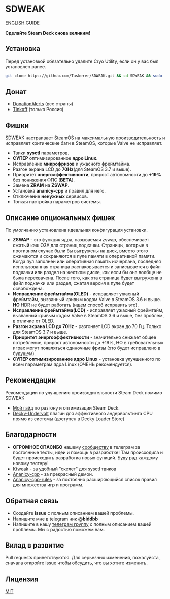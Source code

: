 # SDWEAK
[ENGLISH GUIDE](README_ENG.md)

**Сделайте Steam Deck снова великим!**

## Установка
Перед установкой обязательно удалите Cryo Utility, если он у вас был установлен ранее.

```bash
git clone https://github.com/Taskerer/SDWEAK.git && cd SDWEAK && sudo ./install.sh
```
## Донат
* [DonationAlerts](https://www.donationalerts.com/r/biddbb) (все страны)
* [Tinkoff](https://www.tinkoff.ru/cf/8HHVDNi8VMS) (только Россия)

## Фишки
SDWEAK настраивает SteamOS на максимальную производительность и исправляет критические баги в SteamOS, которые Valve не исправляет.

* Твики **sysctl** параметров.
* **СУПЕР** оптимизированное **ядро Linux**.
* Исправление **микрофризов** и ужасного фреймтайма.
* Разгон экрана LCD до **70Hz**(для SteamOS 3.7 и выше).
* Приоритет **энергоэффективности**, прирост автономности до **+19%** без понижения ФПС (**BETA**).
* Замена **ZRAM** на **ZSWAP**.
* Установка **ananicy-cpp** и правил для него.
* Отключение **ненужных** сервисов.
* Тонкая настройка параметров системы.

## Описание опциональных фишек
По умолчанию установлена идеальная конфигурация установки.
* **ZSWAP** - это функция ядра, называемая zswap, обеспечивает сжатый кэш ОЗУ для страниц подкачки. Страницы, которые в противном случае были бы выгружены на диск, вместо этого сжимаются и сохраняются в пуле памяти в оперативной памяти.
Когда пул заполнен или оперативная память исчерпана, последняя использованная страница распаковывается и записывается в файл подкачки или раздел на жестком диске, как если бы она вообще не была перехвачена. После того, как эта страница будет выгружена в файл подкачки или раздел, сжатая версия в пуле будет освобождена.
* **Исправление фреймтайма(OLED)** - исправляет ужасный фреймтайм, вызванный кривым кодом Valve в SteamOS 3.6 и выше. **НО** HDR не будет работать (ищем способ исправить это).
* **Исправление фреймтайма(LCD)** - исправляет ужасный фреймтайм, вызванный кривым кодом Valve в SteamOS 3.6 и выше, без проблем, в отличие от OLED.
* **Разгон экрана LCD до 70Hz** - разгоняет LCD экран до 70 Гц. Только для SteamOS 3.7 и выше.
* **Приоритет энергоэффективности** - значительно снижает общее потребление, прирост автономности до +19%, НО в требовательных играх могут появляться одиночные фризы (это будет исправлено в будущем).
* **СУПЕР оптимизированное ядро Linux** - установка улучшенного по всем параметрам ядра Linux (ОЧЕНЬ рекомендуется).

## Рекомендации
Рекомендации по улучшению производительности Steam Deck помимо SDWEAK
* [Мой гайд](http://deckoc.notion.site/STEAM-DECK-RUS-76e43eacaf8b400ab130692d2d099a02?pvs=4) по разгону и оптимизации Steam Deck.
* [Decky-Undervolt](https://github.com/totallynotbakadestroyer/Decky-Undervolt) плагин для эффективного андервольтинга CPU прямо из системы (доступен в Decky Loader Store)

## Благодарности
* **ОГРОМНОЕ СПАСИБО** нашему [сообществу](https://t.me/steamdeckoverclock) в телеграм за постоянные тесты, идеи и помощь в разработке! Там происходила и будет происходить разработка новых функций. Буду рад каждому новому тестеру!
* [Ktweak](https://github.com/tytydraco/KTweak) - за удобный "скелет" для sysctl твиков
* [Ananicy-cpp](https://gitlab.com/ananicy-cpp/ananicy-cpp) - за прекрасный демон.
* [Ananicy-cpp-rules](https://github.com/CachyOS/ananicy-rules) - за постоянно расширяющийся список правил для множества игр и программ.

## Обратная связь
* Создайте **issue** с полным описанием вашей проблемы.
* Напишите мне в telegram ник **@biddbb**
* Напишите в нашу [телеграм группу](https://t.me/steamdeckoverclock) с полным описанием вашей проблемы. Мы с радостью поможем вам.
## Вклад в развитие
Pull requests приветствуются. Для серьезных изменений, пожалуйста, сначала откройте issue чтобы обсудить, что вы хотите изменить.
## Лицензия
[MIT](https://choosealicense.com/licenses/mit/)
